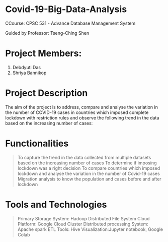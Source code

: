 # Covid-19-Big-Data-Analysis

CCourse: CPSC 531 - Advance Database Management System 

Guided by Professor: Tseng-Ching Shen

# Project Members:

1. Debdyuti Das
2. Shriya Bannikop

# Project Description

The aim of the project is to address, compare and analyse the variation in the number of COVID-19 cases in countries which imposed complete lockdown with restriction rules and observe the following trend in the data based on the increasing number of cases:

# Functionalities

 > To capture the trend in the data collected from multiple datasets based on the increasing number of cases
 > To determine if imposing lockdown was a right decision
 > To compare countries which imposed lockdown and analyse the variation in the number of Covid-19 cases
 > Migration analysis to know the population and cases before and after lockdown

 
 # Tools and Technologies
 
 > Primary Storage System: Hadoop Distributed File System
 > Cloud Platform: Google Cloud Cluster
 > Distributed processing System: Apache spark
 > ETL Tools: Hive
 > Visualization:Jupyter notebook, Google Colab

